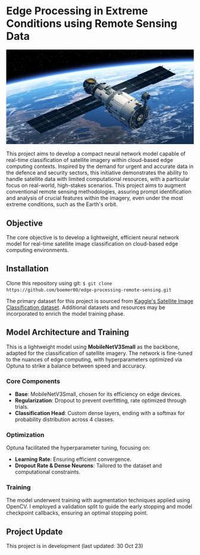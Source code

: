 # Edge Processing in Extreme Conditions using Remote Sensing Data

![](docs/renato-boemer-satellite-remote-sensing.jpeg)

This project aims to develop a compact neural network model capable of real-time classification of satellite imagery within cloud-based edge computing contexts. Inspired by the demand for urgent and accurate data in the defence and security sectors, this initiative demonstrates the ability to handle satellite data with limited computational resources, with a particular focus on real-world, high-stakes scenarios. This project aims to augment conventional remote sensing methodologies, assuring prompt identification and analysis of crucial features within the imagery, even under the most extreme conditions, such as the Earth's orbit.

## Objective
The core objective is to develop a lightweight, efficient neural network model for real-time satellite image classification on cloud-based edge computing environments.

## Installation
Clone this repository using git:
```$ git clone https://github.com/boemer00/edge-processing-remote-sensing.git```

The primary dataset for this project is sourced from [Kaggle's Satellite Image Classification dataset](https://www.kaggle.com/datasets/mahmoudreda55/satellite-image-classification). Additional datasets and resources may be incorporated to enrich the model training phase.

## Model Architecture and Training

This is a lightweight model using **MobileNetV3Small** as the backbone, adapted for the classification of satellite imagery. The network is fine-tuned to the nuances of edge computing, with hyperparameters optimized via Optuna to strike a balance between speed and accuracy.

### Core Components
- **Base**: MobileNetV3Small, chosen for its efficiency on edge devices.
- **Regularization**: Dropout to prevent overfitting, rate optimized through trials.
- **Classification Head**: Custom dense layers, ending with a softmax for probability distribution across 4 classes.

### Optimization
Optuna facilitated the hyperparameter tuning, focusing on:
- **Learning Rate**: Ensuring efficient convergence.
- **Dropout Rate & Dense Neurons**: Tailored to the dataset and computational constraints.

### Training
The model underwent training with augmentation techniques applied using OpenCV. I employed a validation split to guide the early stopping and model checkpoint callbacks, ensuring an optimal stopping point.

## Project Update
This project is in development (last updated: 30 Oct 23)
